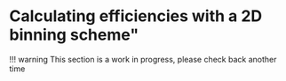 # Calculating efficiencies with a 2D binning scheme"

!!! warning
    This section is a work in progress, please check back another time